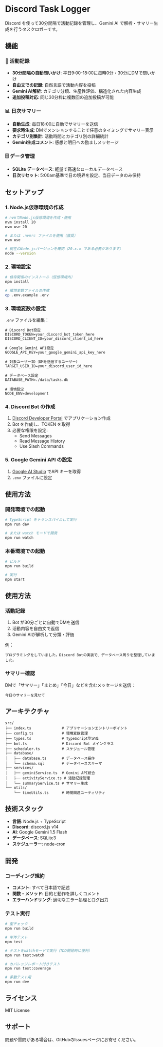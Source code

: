 # Discord Task Logger

Discord を使って30分間隔で活動記録を管理し、Gemini AI で解析・サマリー生成を行うタスクロガーです。

## 機能

### 📝 活動記録
- **30分間隔の自動問いかけ**: 平日9:00-18:00に毎時0分・30分にDMで問いかけ
- **自由文での記録**: 自然言語で活動内容を投稿
- **Gemini AI解析**: カテゴリ分類、生産性評価、構造化された内容生成
- **追加投稿対応**: 同じ30分枠に複数回の追加投稿が可能

### 📊 日次サマリー
- **自動生成**: 毎日18:00に自動でサマリーを送信
- **要求時生成**: DMでメンションすることで任意のタイミングでサマリー表示
- **カテゴリ別集計**: 活動時間とカテゴリ別の詳細統計
- **Gemini生成コメント**: 感想と明日への励ましメッセージ

### 🗄️ データ管理
- **SQLite データベース**: 軽量で高速なローカルデータベース
- **日次リセット**: 5:00am基準で日の境界を設定、当日データのみ保持

## セットアップ

### 1. Node.js仮想環境の作成

```bash
# nvmでNode.js仮想環境を作成・使用
nvm install 20
nvm use 20

# または .nvmrc ファイルを使用（推奨）
nvm use

# 現在のNode.jsバージョンを確認（20.x.x である必要があります）
node --version
```

### 2. 環境設定

```bash
# 依存関係のインストール（仮想環境内）
npm install

# 環境変数ファイルの作成
cp .env.example .env
```

### 3. 環境変数の設定

`.env` ファイルを編集：

```env
# Discord Bot設定
DISCORD_TOKEN=your_discord_bot_token_here
DISCORD_CLIENT_ID=your_discord_client_id_here

# Google Gemini API設定
GOOGLE_API_KEY=your_google_gemini_api_key_here

# 対象ユーザーID（DMを送信するユーザー）
TARGET_USER_ID=your_discord_user_id_here

# データベース設定
DATABASE_PATH=./data/tasks.db

# 環境設定
NODE_ENV=development
```

### 4. Discord Bot の作成

1. [Discord Developer Portal](https://discord.com/developers/applications) でアプリケーション作成
2. Bot を作成し、TOKEN を取得
3. 必要な権限を設定:
   - Send Messages
   - Read Message History
   - Use Slash Commands

### 5. Google Gemini API の設定

1. [Google AI Studio](https://makersuite.google.com/app/apikey) でAPI キーを取得
2. `.env` ファイルに設定

## 使用方法

### 開発環境での起動

```bash
# TypeScript をトランスパイルして実行
npm run dev

# または watch モードで開発
npm run watch
```

### 本番環境での起動

```bash
# ビルド
npm run build

# 実行
npm start
```

## 使用方法

### 活動記録

1. Bot が30分ごとに自動でDMを送信
2. 活動内容を自由文で返信
3. Gemini AIが解析して分類・評価

例：
```
プログラミングをしていました。Discord Botの実装で、データベース周りを整理していました。
```

### サマリー確認

DMで「サマリー」「まとめ」「今日」などを含むメッセージを送信：

```
今日のサマリーを見せて
```

## アーキテクチャ

```
src/
├── index.ts              # アプリケーションエントリーポイント
├── config.ts             # 環境変数管理
├── types.ts              # TypeScript型定義
├── bot.ts                # Discord Bot メインクラス
├── scheduler.ts          # スケジュール管理
├── database/
│   ├── database.ts       # データベース操作
│   └── schema.sql        # データベーススキーマ
├── services/
│   ├── geminiService.ts  # Gemini API統合
│   ├── activityService.ts # 活動記録管理
│   └── summaryService.ts # サマリー生成
└── utils/
    └── timeUtils.ts      # 時間関連ユーティリティ
```

## 技術スタック

- **言語**: Node.js + TypeScript
- **Discord**: discord.js v14
- **AI**: Google Gemini 1.5 Flash
- **データベース**: SQLite3
- **スケジューラー**: node-cron

## 開発

### コーディング規約

- **コメント**: すべて日本語で記述
- **関数・メソッド**: 目的と動作を詳しくコメント
- **エラーハンドリング**: 適切なエラー処理とログ出力

### テスト実行

```bash
# 型チェック
npm run build

# 単体テスト
npm test

# テストをwatchモードで実行（TDD開発時に便利）
npm run test:watch

# カバレッジレポート付きテスト
npm run test:coverage

# 手動テスト用
npm run dev
```

## ライセンス

MIT License

## サポート

問題や質問がある場合は、GitHubのIssuesページにお寄せください。